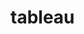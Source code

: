 # tableau
[<script type='module' src='https://prod-apnortheast-a.online.tableau.com/javascripts/api/tableau.embedding.3.latest.min.js'></script><tableau-viz id='tableau-viz' src='https://prod-apnortheast-a.online.tableau.com/t/britneybeligana286314d68/views/AwesomeChocolateDashboardReport/AwesomeChocolateDashboardReport' width='1536' height='690' hide-tabs toolbar='bottom' ></tableau-viz>
](https://prod-apnortheast-a.online.tableau.com/t/britneybeligana286314d68/views/AwesomeChocolateDashboardReport/AwesomeChocolateDashboardReport)
